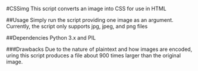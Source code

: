#CSSimg
This script converts an image into CSS for use in HTML

##Usage
Simply run the script providing one image as an argument. Currently, the script only supports jpg, jpeg, and png files

##Dependencies
Python 3.x and PIL

###Drawbacks
Due to the nature of plaintext and how images are encoded, uring this script produces a file about 900 times larger than the original image.
